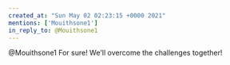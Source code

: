 ```yaml
---
created_at: "Sun May 02 02:23:15 +0000 2021"
mentions: ['Mouithsone1']
in_reply_to: @Mouithsone1
---
```


@Mouithsone1 For sure! We'll overcome the challenges together!